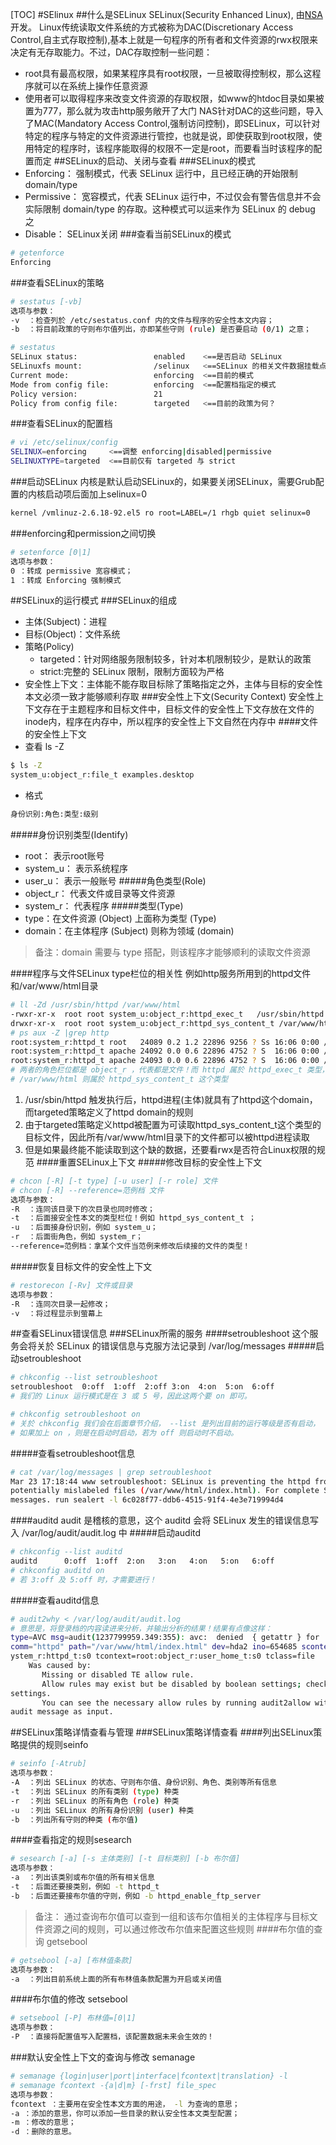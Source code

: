 [TOC]
#SElinux
##什么是SELinux
SELinux(Security Enhanced Linux), 由[NSA](http://www.nsa.gov/research/selinux/)开发。
Linux传统读取文件系统的方式被称为DAC(Discretionary Access Control,自主式存取控制),基本上就是一句程序的所有者和文件资源的rwx权限来决定有无存取能力。不过，DAC存取控制一些问题：
- root具有最高权限，如果某程序具有root权限，一旦被取得控制权，那么这程序就可以在系统上操作任意资源
- 使用者可以取得程序来改变文件资源的存取权限，如www的htdoc目录如果被置为777，那么就为攻击http服务敞开了大门
NAS针对DAC的这些问题，导入了MAC(Mandatory Access Control,强制访问控制)，即SELinux，可以针对特定的程序与特定的文件资源进行管控，也就是说，即使获取到root权限，使用特定的程序时，该程序能取得的权限不一定是root，而要看当时该程序的配置而定
##SELinux的启动、关闭与查看
###SELinux的模式
- Enforcing： 强制模式，代表 SELinux 运行中，且已经正确的开始限制 domain/type
- Permissive： 宽容模式，代表 SELinux 运行中，不过仅会有警告信息并不会实际限制 domain/type 的存取。这种模式可以运来作为 SELinux 的 debug 之
- Disable： SELinux关闭
###查看当前SELinux的模式
```sh
# getenforce
Enforcing
```
###查看SELinux的策略
```sh
# sestatus [-vb]
选项与参数：
-v  ：检查列於 /etc/sestatus.conf 内的文件与程序的安全性本文内容；
-b  ：将目前政策的守则布尔值列出，亦即某些守则 (rule) 是否要启动 (0/1) 之意；

# sestatus
SELinux status:                 enabled    <==是否启动 SELinux
SELinuxfs mount:                /selinux   <==SELinux 的相关文件数据挂载点
Current mode:                   enforcing  <==目前的模式
Mode from config file:          enforcing  <==配置档指定的模式
Policy version:                 21
Policy from config file:        targeted   <==目前的政策为何？
```
###查看SELinux的配置档
```sh
# vi /etc/selinux/config
SELINUX=enforcing     <==调整 enforcing|disabled|permissive
SELINUXTYPE=targeted  <==目前仅有 targeted 与 strict
```
###启动SELinux
内核是默认启动SELinux的，如果要关闭SELinux，需要Grub配置的内核启动项后面加上selinux=0
```sh
kernel /vmlinuz-2.6.18-92.el5 ro root=LABEL=/1 rhgb quiet selinux=0
```
###enforcing和permission之间切换
```sh
# setenforce [0|1]
选项与参数：
0 ：转成 permissive 宽容模式；
1 ：转成 Enforcing 强制模式
```
##SELinux的运行模式
###SELinux的组成
- 主体(Subject)：进程
- 目标(Object)：文件系统
- 策略(Policy)
  - targeted：针对网络服务限制较多，针对本机限制较少，是默认的政策
  - strict:完整的 SELinux 限制，限制方面较为严格
- 安全性上下文：主体能不能存取目标除了策略指定之外，主体与目标的安全性本文必须一致才能够顺利存取
###安全性上下文(Security Context)
安全性上下文存在于主题程序和目标文件中，目标文件的安全性上下文存放在文件的inode内，程序在内存中，所以程序的安全性上下文自然在内存中
####文件的安全性上下文
- 查看 ls -Z
```sh
$ ls -Z
system_u:object_r:file_t examples.desktop
```
- 格式
```sh
身份识别:角色:类型:级别
```
#####身份识别类型(Identify)
- root： 表示root账号
- system_u： 表示系统程序
- user_u： 表示一般账号
#####角色类型(Role)
- object_r： 代表文件或目录等文件资源
- system_r： 代表程序
#####类型(Type)
- type：在文件资源 (Object) 上面称为类型 (Type)
- domain：在主体程序 (Subject) 则称为领域 (domain)
>备注：domain 需要与 type 搭配，则该程序才能够顺利的读取文件资源

####程序与文件SELinux type栏位的相关性
例如http服务所用到的httpd文件和/var/www/html目录
```sh
# ll -Zd /usr/sbin/httpd /var/www/html
-rwxr-xr-x  root root system_u:object_r:httpd_exec_t   /usr/sbin/httpd
drwxr-xr-x  root root system_u:object_r:httpd_sys_content_t /var/www/html
# ps aux -Z |grep http
root:system_r:httpd_t root   24089 0.2 1.2 22896 9256 ? Ss 16:06 0:00 /usr/sbin/httpd
root:system_r:httpd_t apache 24092 0.0 0.6 22896 4752 ? S  16:06 0:00 /usr/sbin/httpd
root:system_r:httpd_t apache 24093 0.0 0.6 22896 4752 ? S  16:06 0:00 /usr/sbin/httpd
# 两者的角色栏位都是 object_r ，代表都是文件！而 httpd 属於 httpd_exec_t 类型，
# /var/www/html 则属於 httpd_sys_content_t 这个类型
```
1. /usr/sbin/httpd 触发执行后，httpd进程(主体)就具有了httpd这个domain， 而targeted策略定义了httpd domain的规则
2. 由于targeted策略定义httpd被配置为可读取httpd_sys_content_t这个类型的目标文件，因此所有/var/www/html目录下的文件都可以被httpd进程读取
3. 但是如果最终能不能读取到这个缺的数据，还要看rwx是否符合Linux权限的规范
####重置SELinux上下文
#####修改目标的安全性上下文
```sh
# chcon [-R] [-t type] [-u user] [-r role] 文件
# chcon [-R] --reference=范例档 文件
选项与参数：
-R  ：连同该目录下的次目录也同时修改；
-t  ：后面接安全性本文的类型栏位！例如 httpd_sys_content_t ；
-u  ：后面接身份识别，例如 system_u；
-r  ：后面街角色，例如 system_r；
--reference=范例档：拿某个文件当范例来修改后续接的文件的类型！
```
#####恢复目标文件的安全性上下文
```sh
# restorecon [-Rv] 文件或目录
选项与参数：
-R  ：连同次目录一起修改；
-v  ：将过程显示到萤幕上
```
##查看SELinux错误信息
###SELinux所需的服务
####setroubleshoot
这个服务会将关於 SELinux 的错误信息与克服方法记录到 /var/log/messages
#####启动setroubleshoot
```sh
# chkconfig --list setroubleshoot
setroubleshoot  0:off  1:off  2:off 3:on  4:on  5:on  6:off
# 我们的 Linux 运行模式是在 3 或 5 号，因此这两个要 on 即可。

# chkconfig setroubleshoot on
# 关於 chkconfig 我们会在后面章节介绍， --list 是列出目前的运行等级是否有启动，
# 如果加上 on ，则是在启动时启动，若为 off 则启动时不启动。
```
#####查看setroubleshoot信息
```sh
# cat /var/log/messages | grep setroubleshoot
Mar 23 17:18:44 www setroubleshoot: SELinux is preventing the httpd from using
potentially mislabeled files (/var/www/html/index.html). For complete SELinux
messages. run sealert -l 6c028f77-ddb6-4515-91f4-4e3e719994d4
```
####auditd
audit 是稽核的意思，这个 auditd 会将 SELinux 发生的错误信息写入 /var/log/audit/audit.log 中
#####启动auditd
```sh
# chkconfig --list auditd
auditd      0:off  1:off  2:on   3:on   4:on   5:on   6:off
# chkconfig auditd on
# 若 3:off 及 5:off 时，才需要进行！
```
#####查看auditd信息
```sh
# audit2why < /var/log/audit/audit.log
# 意思是，将登录档的内容读进来分析，并输出分析的结果！结果有点像这样：
type=AVC msg=audit(1237799959.349:355): avc:  denied  { getattr } for  pid=24094
comm="httpd" path="/var/www/html/index.html" dev=hda2 ino=654685 scontext=root:s
ystem_r:httpd_t:s0 tcontext=root:object_r:user_home_t:s0 tclass=file
    Was caused by:
       Missing or disabled TE allow rule.
       Allow rules may exist but be disabled by boolean settings; check boolean
settings.
       You can see the necessary allow rules by running audit2allow with this
audit message as input.
```
##SELinux策略详情查看与管理
###SELinux策略详情查看
####列出SELinux策略提供的规则seinfo
```sh
# seinfo [-Atrub]
选项与参数：
-A  ：列出 SELinux 的状态、守则布尔值、身份识别、角色、类别等所有信息
-t  ：列出 SELinux 的所有类别 (type) 种类
-r  ：列出 SELinux 的所有角色 (role) 种类
-u  ：列出 SELinux 的所有身份识别 (user) 种类
-b  ：列出所有守则的种类 (布尔值)
```
####查看指定的规则sesearch
```sh
# sesearch [-a] [-s 主体类别] [-t 目标类别] [-b 布尔值]
选项与参数：
-a  ：列出该类别或布尔值的所有相关信息
-t  ：后面还要接类别，例如 -t httpd_t
-b  ：后面还要接布尔值的守则，例如 -b httpd_enable_ftp_server
```
>备注： 通过查询布尔值可以查到一组和该布尔值相关的主体程序与目标文件资源之间的规则，可以通过修改布尔值来配置这些规则
####布尔值的查询 getsebool
```sh
# getsebool [-a] [布林值条款]
选项与参数：
-a  ：列出目前系统上面的所有布林值条款配置为开启或关闭值
```
####布尔值的修改 setsebool
```sh
# setsebool [-P] 布林值=[0|1]
选项与参数：
-P  ：直接将配置值写入配置档，该配置数据未来会生效的！
```
###默认安全性上下文的查询与修改 semanage
```sh
# semanage {login|user|port|interface|fcontext|translation} -l
# semanage fcontext -{a|d|m} [-frst] file_spec
选项与参数：
fcontext ：主要用在安全性本文方面的用途， -l 为查询的意思；
-a ：添加的意思，你可以添加一些目录的默认安全性本文类型配置；
-m ：修改的意思；
-d ：删除的意思。
```
